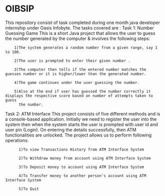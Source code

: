 # OIBSIP
This repository consist of task completed during one month java developer internship under Oasis Infobyte.
The tasks covered are :
Task 1: Number Guessing Game 
      This is a short Java project that allows the user to guess the number generated by the computer & involves the following steps:

        1)The system generates a random number from a given range, say 1 to 100.

        2)The user is prompted to enter their given number .

        3)The computer then tells if the entered number matches the guesses number or it is higher/lower than the generated number.

        4)The game continues under the user guessing the number.

        5)Also at the end if user has guessed the number correctly it displays the respective score based on number of attempts taken to guess
          the number.
      
Task 2: ATM Interface 
          This project consists of five different methods and is a console-based application. Initially we need to register the user into the system then when the system           starts the user is prompted with user id and user pin (Login). On entering the details successfully, then ATM functionalities are unlocked. 
          The project allows us to perform following operations:

          1)To view Transactions History from ATM Interface System

          2)To Withdraw money from account using ATM Interface System

          3)To Deposit money to account using ATM Interface System

          4)To Transfer money to another person's account using ATM Interface System

          5)To Quit

